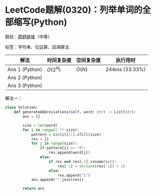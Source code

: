 # LeetCode题解(0320)：列举单词的全部缩写(Python)

题目：[原题链接](https://leetcode-cn.com/problems/generalized-abbreviation/)（中等）

标签：字符串、位运算、回溯算法

| 解法           | 时间复杂度 | 空间复杂度 | 执行用时       |
| -------------- | ---------- | ---------- | -------------- |
| Ans 1 (Python) | $O(2^N)$   | $O(N)$     | 244ms (33.33%) |
| Ans 2 (Python) |            |            |                |
| Ans 3 (Python) |            |            |                |

解法一：

```python
class Solution:
    def generateAbbreviations(self, word: str) -> List[str]:
        ans = []

        size = len(word)
        for i in range(2 ** size):
            pattern = bin(i)[2:].zfill(size)
            res = []
            for j in range(size):
                if pattern[j] == "0":
                    res.append(word[j])
                else:
                    if res and res[-1].isnumeric():
                        res[-1] = str(int(res[-1]) + 1)
                    else:
                        res.append("1")
            ans.append("".join(res))

        return ans
```